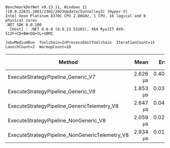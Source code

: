 ```

BenchmarkDotNet v0.13.11, Windows 11 (10.0.22631.2861/23H2/2023Update/SunValley3) (Hyper-V)
Intel Xeon Platinum 8370C CPU 2.80GHz, 1 CPU, 16 logical and 8 physical cores
.NET SDK 8.0.100
  [Host] : .NET 8.0.0 (8.0.23.53103), X64 RyuJIT AVX-512F+CD+BW+DQ+VL+VBMI

Job=MediumRun  Toolchain=InProcessEmitToolchain  IterationCount=15  
LaunchCount=2  WarmupCount=10  

```
| Method                                         | Mean     | Error     | StdDev    | Ratio | RatioSD | Gen0   | Allocated | Alloc Ratio |
|----------------------------------------------- |---------:|----------:|----------:|------:|--------:|-------:|----------:|------------:|
| ExecuteStrategyPipeline_Generic_V7             | 2.626 μs | 0.4061 μs | 0.5824 μs |  1.00 |    0.00 | 0.1106 |    2824 B |        1.00 |
| ExecuteStrategyPipeline_Generic_V8             | 1.853 μs | 0.0380 μs | 0.0556 μs |  0.74 |    0.18 |      - |      40 B |        0.01 |
| ExecuteStrategyPipeline_GenericTelemetry_V8    | 2.647 μs | 0.0401 μs | 0.0600 μs |  1.06 |    0.22 |      - |      40 B |        0.01 |
| ExecuteStrategyPipeline_NonGeneric_V8          | 2.059 μs | 0.0292 μs | 0.0418 μs |  0.82 |    0.18 |      - |      40 B |        0.01 |
| ExecuteStrategyPipeline_NonGenericTelemetry_V8 | 2.934 μs | 0.0150 μs | 0.0220 μs |  1.17 |    0.26 |      - |      40 B |        0.01 |
